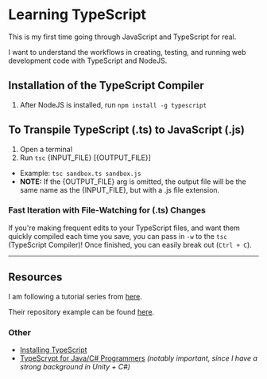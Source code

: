 # Learning TypeScript

This is my first time going through JavaScript and TypeScript for real.

I want to understand the workflows in creating, testing, and running web development code with TypeScript and NodeJS.

## Installation of the TypeScript Compiler

1. After NodeJS is installed, run `npm install -g typescript`

## To Transpile TypeScript (.ts) to JavaScript (.js)

1. Open a terminal
2. Run `tsc` {INPUT_FILE} \[{OUTPUT_FILE}\]
  - Example: `tsc sandbox.ts sandbox.js`
  - **NOTE:** If the {OUTPUT_FILE} arg is omitted, the output file will be the same name as the {INPUT_FILE}, but with a .js file extension.

### Fast Iteration with File-Watching for (.ts) Changes

If you're making frequent edits to your TypeScript files, and want them quickly compiled each time you save, you can pass in `-w` to the `tsc` (TypeScript Compiler)!
Once finished, you can easily break out (`Ctrl + C`).

---

## Resources

I am following a tutorial series from [here](https://www.youtube.com/watch?v=2pZmKW9-I_k&list=PL4cUxeGkcC9gUgr39Q_yD6v-bSyMwKPUI). 

Their repository example can be found [here](https://github.com/iamshaunjp/typescript-tutorial).

### Other

- [Installing TypeScript](https://www.typescriptlang.org/download)
- [TypeScrypt for Java/C# Programmers](https://www.typescriptlang.org/docs/handbook/typescript-in-5-minutes-oop.html) _(notably important, since I have a strong background in Unity + C#)_
